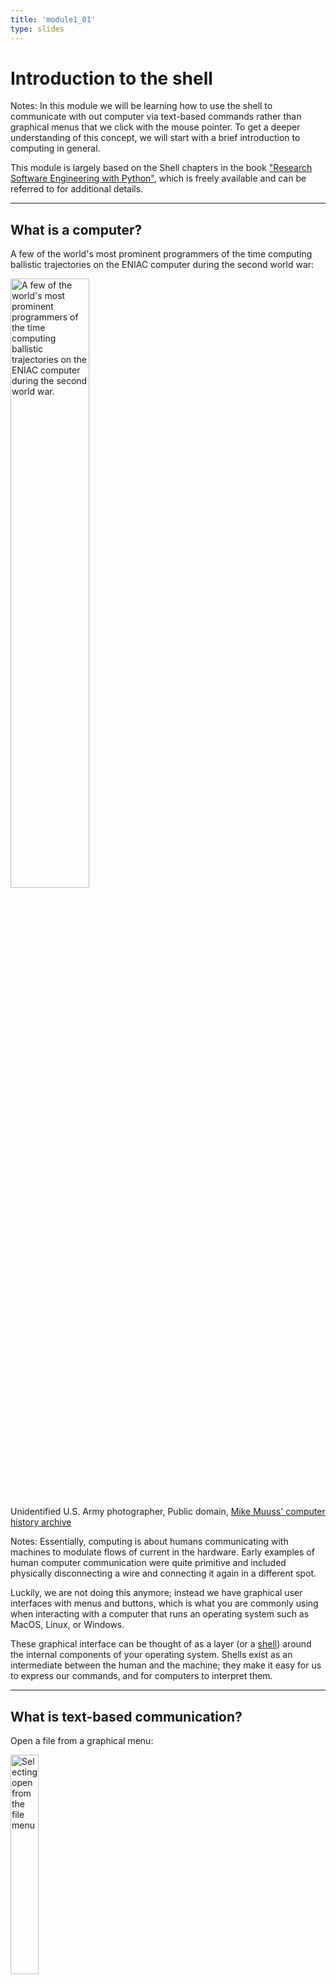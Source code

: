 ```yaml
---
title: 'module1_01'
type: slides
---
```


<head>
<base target="_blank">
</head>
<head>
<base target="_blank">
</head>

<style>
.column {
    float: left;
  padding: 10px;
}
</style>

# Introduction to the shell

Notes:
In this module we will be learning how to use the shell
to communicate with out computer via text-based commands
rather than graphical menus that we click with the mouse pointer.
To get a deeper understanding of this concept,
we will start with a brief introduction to computing in general.

This module is largely based on the Shell chapters in the book
["Research Software Engineering with Python"](https://merely-useful.tech/py-rse/bash-basics.html),
which is freely available
and can be referred to for additional details.

---

## What is a computer?

A few of the world's most prominent programmers of the time computing ballistic trajectories on the ENIAC computer during the second world war:

<img src='/module2/wires-computers-eniac-1946.png' width="50%" alt="A few of the world's most prominent programmers of the time computing ballistic trajectories on the ENIAC computer during the second world war."/>

Unidentified U.S. Army photographer, Public domain, [Mike Muuss' computer history archive](http://ftp.arl.army.mil/~mike/comphist/)

Notes:
Essentially,
computing is about humans communicating
with machines to modulate flows of current in the hardware.
Early examples of human computer communication were quite primitive
and included physically disconnecting a wire and connecting it again in a different spot.

Luckily,
we are not doing this anymore;
instead we have graphical user interfaces with menus and buttons,
which is what you are commonly using when interacting with a computer 
that runs an operating system such as MacOS, Linux, or Windows.

These graphical interface can be thought of as a layer (or a [shell](https://glosario.carpentries.org/en/#shell))
around the internal components of your operating system.
Shells exist as an intermediate between the human and the machine;
they make it easy for us to express our commands,
and for computers to interpret them.

---

## What is text-based communication?

Open a file from a graphical menu:

<img src='/module2/file-open-menu.png' width="30%" alt="Selecting open from the file menu"/>

Opening a file via a text-based interface:

```
file.open('filename.csv')
```

Notes:
In this slide deck,
we will learn how to communicate with a computer via a text-based shell,
rather than a graphical one.

Using a text-based shell might at first seems counter-intuitive,
since the reason for creating a shell in the first place
was to facilitate user interaction with the computer.
So now that we have these easy to use graphical user interfaces (GUIs),
why would anyone in their right mind go back to using a text based interface?

Well,
this notion is partly a misconception;
GUIs can be nice when you are new to something,
but text-based interfaces are actually faster
and easier to use when you become more experienced
and know more precisely which commands you want the machine to execute.

We can compare this process to learning a language:
in the beginning it’s nice to look things up in a dictionary
(analogous to the menu on a computer),
but once we know what we want to say,
it is just easer to say or type it directly,
instead of being forced to spend time on looking it up first.

By extension,
it would be even faster to speak
or even just think of what you want to do
and have the appropriate commands executed by the computer.
This is what speech-and brain-computer interfaces are concerned with,
and once these becomes more refined and accessible
they might take over as the main way for us to interact with computers.

---

## Which shell will we be using?

The Bash logo:

<img src="https://cdn.rawgit.com/odb/official-bash-logo/master/assets/Logos/Identity/PNG/BASH_logo-transparent-bg-color.png" alt="The Bourne Again SHell" width="400px"></img>

Notes:
Bash is the most commonly used text shell.
You have it installed on your computer by default if you are using a Mac or Linux machine,
and if you are on a Windows machine you downloaded Bash as part of the setup instructions.

As we mentioned in the introduction module,
the abbreviation BASH stands for "Bourne Again SHell".
Other shells existed before Bash,
and one of the most successful early shells was invented by Stephen Bourne at Bell Labs in 1977,
which he called the Bourne Shell.
In 1989,
the Free Software Foundation improved the Bourne Shell and as a pun named it the Bourne Again Shell,
to symbolize it was now "reborn" with new features.

Text-based shells are sometimes called command-line interfaces
(CLI, or just "the command line")
and at the heart of every CLI is a read-evaluate-print loop (REPL).
When we type a command and press Return (also called Enter) the CLI reads the command,
evaluates it (i.e.,
executes it),
prints the command’s output,
and loops around to wait for another command.

Let's see how to do that next!

---

## How do we open Bash on our computer?

Executing the shell command `jupyter lab`:

<img src='/module2/launch-jlab.png' width="700px" alt="`jupyter lab` is typed executed from the command line and some of its output is shown."/>

<br>

The JupyterLab landing page:

<img src='/module2/jlab-launcher.png' width="500px" alt="A screenshot of how the Jupyter Lab launcher looks when it is opened, including the icons for creating new notebooks."/>

Notes:
To run a shell such a Bash,
we need to use a Terminal Emulator,
or just "Terminal" for short.
Most operating systems have one built-in,
on MacOS it is called `Terminal.app`,
and on Linux it is usually just called `Terminal`.
On Windows,
you could use the terminal application that comes with Git Bash
that you installed in Assignment 1,
the "Anaconda Prompt" application,
or the newer "Windows Terminal" application.

Open the respective terminal application for the operating system you are using
by browsing your applications menu
or searching for the name of the terminal application.

One common thing we can use the shell for is a launcher for other applications.
The first thing we are going to do is to learn how to launch JupyterLab,
which we will use for the rest of this course.

To launch JupyterLab,
execute the `jupyter lab` command by typing it into your shell and pressing `Enter`.
You will see some output similar to the screenshot at the top of this slide.
After a few seconds,
you should see a browser window open with the Jupyter Launcher page
similar to the screenshot at the bottom of this slide.

---

## How do we open Bash from JupyterLab

Opening a terminal from JupyterLab:

<img src='/module2/jl-terminal-open.png' width="600px" alt="A screenshot of opening the terminal in JupyterLab via the File menu."/>

<br>

An open JupyterLab terminal with black background:

<img src='/module2/jl-terminal.png' width="600px" alt="A screenshot of an open JupyterLab terminal with black background."/>

Notes:
Since there is a default terminal application on each operating system,
we will be showing how to use Bash via the JupyterLab terminal in this course.
Using the terminal application within JupyterLab gives us access to the same shell commands
as if we would run the default terminal application on our operating system.
The JupyterLab terminal also ensures that the experience is similar
across all three operating systems,
but you are free to use any terminal to follow along.

To open the JupyterLab terminal,
go to `File -> New -> Terminal`
as in the screenshot in this slide.

The JupyterLab terminal that opens will look slightly different
depending on which operating system you are using
and what its default terminal settings are.
If you want to switch between dark and light backgrounds,
you can go to `Settings -> Theme`
and chose either `JupyterLab Light` or `JupyterLab Dark`.

---

## Your first words in Bash

The default prompt character:

```sh
username@computer $
```

<br>

Typing in the `whoami` command for showing your username and pressing enter to run it:

```sh
whoami
```

```out
username
```

Notes:
Now that we know how to open the terminal and JupyterLab,
let's explore some commands in the Bash shell!
Our first shell commands will let us explore our folders and files,
and will also introduce us to several conventions that most command line tools follow.

To start,
you will have noticed that when the Terminal with Bash launches
it presents us with a blinking line or block.
This is called the "prompt"
because the blinking is prompting us to enter a command.

The default character that is used to represent the prompt
is a dollar sign (`$`).
However,
different shells may use a different symbol:
in particular,
the zsh shell,
which is the default on newer versions of MacOS,
uses %.

Before the dollar sign,
we can see our username and computer name printed,
but this might look different for you
depending on your operating systems and settings.

Let's run our first command!
By typing in `whoami` and pressing `Enter`,
the computer will tell us who we are
by displaying our username.

Next,
let's move on to something more useful
and find out which directory we are in!

---

## Where are we?

The `pwd` command stands for Print Working Directory.

```sh
pwd
```

```out
# Linux
/home/username

# MacOS
/Users/username

# Windows
/c/Users/username
```

Notes:
The shell is like a file browser
in the sense that we are always inside a directory.
When we launch the shell,
it puts us inside our `home` directory by default.
Each user on the computer has a separate `home` directory
and the function and location of this directory
differs a little bit between operating systems.

To view which directory we are currently in
we can execute the command `pwd` (Print Working Directory).
Since the `home` directory differs between operating system,
what the shell return when we type `pwd` inside our `home` directory
will depend on which operating system we are using.

On Linux the `home` directory is usually `/home/username`,
on MacOS it is `/Users/username`,
and on Windows it will show up as `/c/Users/username`
(if you have Git Bash installed).
Our examples in this module shows the Linux directory structure,
but you will see that some of the other modules
show what we would see on MacOS or Windows.

In general it is enough to be familiar with the directory structure on your machine,
but if you ever work on a shared cloud computer
to get access to more computing resources,
it is important to also be familiar with the Linux directory structure
since most cloud computers run Linux.

---

## Exploring the filesystem

```
ls
```

```out
Downloads     Music
Documents     todo.txt
Pictures      my_program
```

Notes:
Now that we know where we are,
let’s see what this directory contains by using the command `ls` (short for “listing”),
which prints the names of the files and directories in the current directory.
Again,
our results may be different depending on our operating system
and what files or directories we have created previously.

In our example in the slide,
we have one file with a `txt` extension
which indicates that this files contains text,
and we have five files without an extension
(some of these appear to be directories,
but we can't know for sure from this output).

---

## Using commands with options

```
ls -F
```

```out
Downloads/    Music/
Documents/    todo.txt
Pictures/     my_program*
```

Notes:
We can make the output of `ls` more informative
by using the -F option
(a command option is sometimes called a "switch" or a "flag").
Options modify the behavior of the command.

In this case,
`-F` tells `ls` to decorate the printed output
to indicate what type of file each entry is.
A trailing `/` ("slash") indicates a directory,
while a trailing `*` ("asterisk") tells us that the file is a runnable program.
Depending on our setup,
the shell might also use colors
to indicate what type of file or directory each entry is.

---

# Let’s apply what we learned!

Notes: <br>
